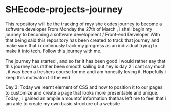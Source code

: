 # SHEcode-projects-journey
This repository will be the tracking of myy she codes journey to become a software developer
From Monday the 27th of March , i shall begin my journey to becoming a software development / Front-end Developer 
With that being said this repository has been created to track that journey and make sure that i continously track my progress as an individual trying to make it into tech. 
Follow this journey with me.

The journey has started , and so far it has been good i would rather say that this journey has rather been smooth sailing but hey is day 2 i cant say much , it was been a freshers course for me andi am honestly loving it. Hopefully i keep this motivaton till the end

Day 3:
Today we learnt element of CSS and how to position it to our pages to customize and create a page that looks more presentable and unique. Today , i gained an ampile amountof information thathas left me to feel that i am able to create my own basic structure of a website
